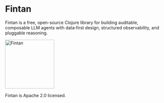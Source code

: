 Fintan
======

Fintan is a free, open-source Clojure library for building auditable, composable LLM agents with data‑first design, structured observability, and pluggable reasoning.

[<img src="./assets/fintan-logo.png" alt="Fintan" width="160">](https://github.com/rorycawley/fintan)


Fintan is Apache 2.0 licensed.
